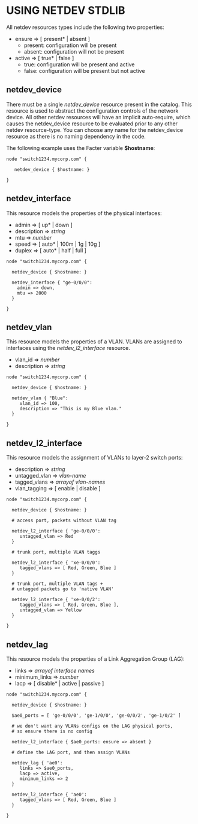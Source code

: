 # USING NETDEV STDLIB

All netdev resources types include the following two properties:

  * ensure => [ present* | absent ]
    * present: configuration will be present
    * absent: configuration will not be present
  * active => [ true* | false ]
    * true: configuration will be present and active
    * false: configuration will be present but not active

## netdev_device

There must be a single _netdev_device_ resource present in the catalog.  This resource is used to abstract the 
configuration controls of the network device.  All other netdev resources will have an implicit auto-require,
which causes the netdev_device resource to be evaluated prior to any other netdev resource-type.  You can
choose any name for the netdev_device resource as there is no naming dependency in the code.  

The following example uses the Facter variable __$hostname__:

````puppet
node "switch1234.mycorp.com" {

   netdev_device { $hostname: }
   
}

````

## netdev_interface

This resource models the properties of the physical interfaces:

  * admin => [ up* | down ]
  * description => _string_
  * mtu => _number_
  * speed => [ auto* | 100m | 1g | 10g ]
  * duplex => [ auto* | half | full ]

````puppet
node "switch1234.mycorp.com" {
    
  netdev_device { $hostname: }
       
  netdev_interface { "ge-0/0/0":
    admin => down,
    mtu => 2000
  }
  
}       
````  

## netdev_vlan

This resource models the properties of a VLAN.  VLANs are assigned to interfaces using the *netdev_l2_interface* resource.

  * vlan_id => _number_
  * description => _string_
  
````puppet
node "switch1234.mycorp.com" {
    
  netdev_device { $hostname: }
       
  netdev_vlan { "Blue":
     vlan_id => 100,
     description => "This is my Blue vlan."
  }
  
}       
````

## netdev_l2_interface

This resource models the assignment of VLANs to layer-2 switch ports:

  * description => _string_
  * untagged_vlan => _vlan-name_
  * tagged_vlans => _arrayof vlan-names_
  * vlan_tagging => [ enable | disable ]

````puppet  
node "switch1234.mycorp.com" {
    
  netdev_device { $hostname: }
       
  # access port, packets without VLAN tag

  netdev_l2_interface { 'ge-0/0/0':
     untagged_vlan => Red
  }
  
  # trunk port, multiple VLAN taggs
  
  netdev_l2_interface { 'xe-0/0/0':
     tagged_vlans => [ Red, Green, Blue ]
  }
  
  # trunk port, multiple VLAN tags +
  # untagged packets go to 'native VLAN'
  
  netdev_l2_interface { 'xe-0/0/2':
     tagged_vlans => [ Red, Green, Blue ],
     untagged_vlan => Yellow
  }
  
}
````

## netdev_lag

This resource models the properties of a Link Aggregation Group (LAG):

  * links => _arrayof interface names_
  * minimum_links => _number_
  * lacp => [ disable* | active | passive ]
  
````puppet
node "switch1234.mycorp.com" {
    
  netdev_device { $hostname: }
       
  $ae0_ports = [ 'ge-0/0/0', 'ge-1/0/0', 'ge-0/0/2', 'ge-1/0/2' ]

  # we don't want any VLANs configs on the LAG physical ports,
  # so ensure there is no config
  
  netdev_l2_interface { $ae0_ports: ensure => absent }

  # define the LAG port, and then assign VLANs 
  
  netdev_lag { 'ae0':
     links => $ae0_ports,
     lacp => active,
     minimum_links => 2
  }
  
  netdev_l2_interface { 'ae0':
     tagged_vlans => [ Red, Green, Blue ]
  }
  
}

````
